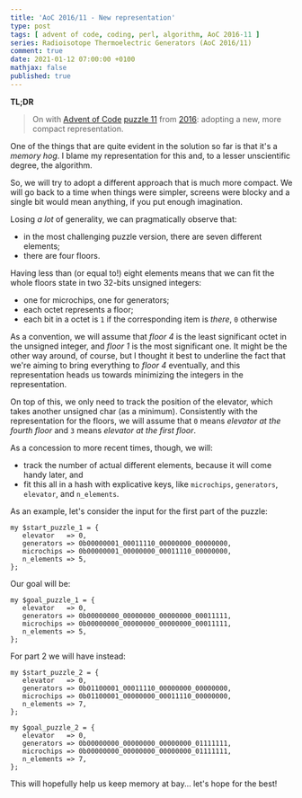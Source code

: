 ```yaml
---
title: 'AoC 2016/11 - New representation'
type: post
tags: [ advent of code, coding, perl, algorithm, AoC 2016-11 ]
series: Radioisotope Thermoelectric Generators (AoC 2016/11)
comment: true
date: 2021-01-12 07:00:00 +0100
mathjax: false
published: true
---
```


**TL;DR**

> On with [Advent of Code][] [puzzle 11][p11] from [2016][aoc2016]:
> adopting a new, more compact representation.

One of the things that are quite evident in the solution so far is that
it's a *memory hog*. I blame my representation for this and, to a lesser
unscientific degree, the algorithm.

So, we will try to adopt a different approach that is much more compact.
We will go back to a time when things were simpler, screens were blocky
and a single bit would mean anything, if you put enough imagination.

Losing *a lot* of generality, we can pragmatically observe that:

- in the most challenging puzzle version, there are seven different
  elements;
- there are four floors.

Having less than (or equal to!) eight elements means that we can fit the
whole floors state in two 32-bits unsigned integers:

- one for microchips, one for generators;
- each octet represents a floor;
- each bit in a octet is `1` if the corresponding item is *there*, `0`
  otherwise

As a convention, we will assume that *floor 4* is the least significant
octet in the unsigned integer, and *floor 1* is the most significant
one. It might be the other way around, of course, but I thought it best
to underline the fact that we're aiming to bring everything to *floor 4*
eventually, and this representation heads us towards minimizing the
integers in the representation.

On top of this, we only need to track the position of the elevator,
which takes another unsigned char (as a minimum). Consistently with the
representation for the floors, we will assume that `0` means *elevator
at the fourth floor* and `3` means *elevator at the first floor*.

As a concession to more recent times, though, we will:

- track the number of actual different elements, because it will come
  handy later, and
- fit this all in a hash with explicative keys, like `microchips`,
  `generators`, `elevator`, and `n_elements`.

As an example, let's consider the input for the first part of the
puzzle:

```
my $start_puzzle_1 = {
   elevator   => 0,
   generators => 0b00000001_00011110_00000000_00000000,
   microchips => 0b00000001_00000000_00011110_00000000,
   n_elements => 5,
};
```

Our goal will be:

```
my $goal_puzzle_1 = {
   elevator   => 0,
   generators => 0b00000000_00000000_00000000_00011111,
   microchips => 0b00000000_00000000_00000000_00011111,
   n_elements => 5,
};
```

For part 2 we will have instead:

```
my $start_puzzle_2 = {
   elevator   => 0,
   generators => 0b01100001_00011110_00000000_00000000,
   microchips => 0b01100001_00000000_00011110_00000000,
   n_elements => 7,
};

my $goal_puzzle_2 = {
   elevator   => 0,
   generators => 0b00000000_00000000_00000000_01111111,
   microchips => 0b00000000_00000000_00000000_01111111,
   n_elements => 7,
};
```

This will hopefully help us keep memory at bay... let's hope for the
best!


[p11]: https://adventofcode.com/2016/day/11
[aoc2016]: https://adventofcode.com/2016/
[Advent of Code]: https://adventofcode.com/
[Perl]: https://www.perl.org/
